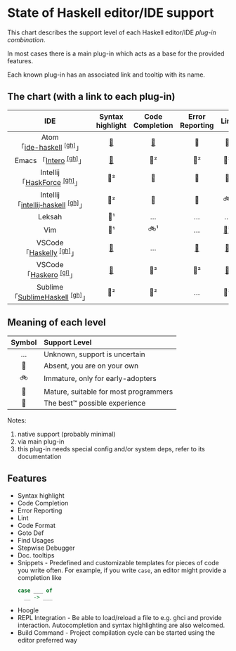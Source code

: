 # State of Haskell editor/IDE support

This chart describes the support level of each Haskell editor/IDE *plug-in combination*.

In most cases there is a main plug-in which acts as a base for the provided features.

Each known plug-in has an associated link and tooltip with its name.


## The chart (with a link to each plug-in)

|                                       IDE                                        | Syntax highlight | Code Completion | Error Reporting |     Lint     | Code Format  | Goto Def | Find Usages | Stepwise Debugger | Doc. tooltips |   Snippets    |    Hoogle     | REPL Integration | Build Command |
| :------------------------------------------------------------------------------: | :--------------: | :-------------: | :-------------: | :----------: | :----------: | :------: | :---------: | :---------------: | :-----------: | :-----------: | :-----------: | :--------------: | :-----------: |
|        Atom<br>「[ide-haskell][atom06]&nbsp;<sup>[[gh]][atom06r]</sup>」         |   [🚀][atom01]   |  [🚗][atom02]   |       🚗        |      🚗      | [🚲][gen01]  |    🚗    |      …      |   [🚗][atom03]    | [🚗][atom05]  | [🚗][atom01]  | [🚀][atom04]  |        🚲        |       …       |
|           Emacs 「[Intero][emacs02]&nbsp;<sup>[[gh]][emacs02r]</sup>」           |  [🚀][emacs01]   |       🚗²       |       🚗²       |     🚗²      | [🚗][gen01]  |   🚗²    |      …      |        🚶         |      🚗²      | [🚗][emacs04] |       …       |        🚗        |       …       |
|         Intellij 「[HaskForce][inte01]&nbsp;<sup>[[gh]][inte01r]</sup>」         |       🚀²        |       🚗        |       🚗        |      🚗      |      🚗      |    🚗    |     🚗      |        🚶         |      🚶       |      🚗       |      🚶       |        🚶        |       …       |
| Intellij<br>「[intellij&#8209;haskell][inte02]&nbsp;<sup>[[gh]][inte02r]</sup>」 |       🚀²        |       🚗        |       🚀        |      🚲      |      🚲      |    🚀    |     🚀      |        🚶         |      🚲       |      🚗       |      🚲       |        …         |       …       |
|                                      Leksah                                      |       🚀¹        |        …        |        …        |      …       |      …       |    …     |      …      |         …         |       …       |       …       |       …       |        …         |       …       |
|                                       Vim                                        |       🚀¹        |       🚲¹       |        …        | [🚗³][vim01] | [🚗][gen01]  |   🚲¹    |      …      |        🚶         |  [🚗][vim02]  |  [🚗][vim03]  |       …       |        🚲        |       …       |
|          VSCode 「[Haskelly][vsco01]&nbsp;<sup>[[gh]][vsco01r]</sup>」           |   [🚀][vsco02]   |        …        |  [🚶][vsco07]   | [🚗][vsco03] | [🚗][vsco04] |   🚗²    |      …      |   [🚲][vsco05]    |      🚗²      | [🚲][vsco02]  | [🚗][vsco08]  |        🚲        |       …       |
|           VSCode 「[Haskero][vsco06]&nbsp;<sup>[[gl]][vsco06r]</sup>」           |   [🚀][vsco02]   |       🚗²       |       🚗²       | [🚗][vsco03] | [🚗][vsco04] |   🚗²    |     🚗²     |   [🚲][vsco05]    |      🚗²      | [🚲][vsco02]  | [🚗][vsco08]² |        🚶        |       …       |
|       Sublime 「[SublimeHaskell][subl01]&nbsp;<sup>[[gh]][subl01r]</sup>」       |       🚀²        |       🚗²       |        …        |     🚗²      |      …       |   🚲¹    |      …      |        🚶         |      🚗²      |       …       |       …       |        🚲        |       …       |


## Meaning of each level

| Symbol | Support Level                         |
|:------:|:------------------------------------- |
| …      | Unknown, support is uncertain         |
| 🚶     | Absent, you are on your own           |
| 🚲     | Immature, only for early-adopters     |
| 🚗     | Mature, suitable for most programmers |
| 🚀     | The best™ possible experience         |


Notes:

1. native support (probably minimal)
2. via main plug-in
3. this plug-in needs special config and/or system deps, refer to its documentation

## Features

* Syntax highlight 
* Code Completion
* Error Reporting
* Lint
* Code Format
* Goto Def
* Find Usages
* Stepwise Debugger
* Doc. tooltips
* Snippets - Predefined and customizable templates for pieces of code you write often. For example, if you write `case`, an editor might provide a completion like
  ```haskell
  case ___ of
    __ -> ___
  ```
* Hoogle
* REPL Integration - Be able to load/reload a file to e.g. ghci and provide interaction. Autocompletion and syntax highlighting are also welcomed.
* Build Command - Project compilation cycle can be started using the editor preferred way

[gen01]: https://github.com/chrisdone/hindent "hindent"

[atom01]: https://atom.io/packages/language-haskell "language-haskell"
[atom02]: https://atom.io/packages/autocomplete-haskell "ghc-mod via autocomplete-haskell"
[atom03]: https://atom.io/packages/haskell-debug "haskell-debug"
[atom04]: https://atom.io/packages/ide-haskell-hoogle "ide-haskell-hoogle"
[atom05]: https://atom.io/packages/haskell-ghc-mod "haskell-ghc-mod"
[atom06]: https://atom.io/packages/ide-haskell "ide-haskell"
[atom06r]: https://github.com/atom-haskell/ide-haskell "ide-haskell repo"

[emacs01]: http://haskell.github.io/haskell-mode/ "haskell-mode"
[emacs02]: https://commercialhaskell.github.io/intero/ "intero"
[emacs02r]: https://github.com/commercialhaskell/intero "intero repo"
[emacs04]: https://github.com/joaotavora/yasnippet "yasnippet"

[inte01]: https://plugins.jetbrains.com/plugin/7602-haskforce "HaskForce"
[inte01r]: https://github.com/carymrobbins/intellij-haskforce "HaskForce repo"
[inte02]: https://plugins.jetbrains.com/plugin/8258-intellij-haskell "intellij-haskell"
[inte02r]: https://github.com/rikvdkleij/intellij-haskell "intellij-haskell repo"

[vim01]: https://github.com/vim-syntastic/syntastic "syntastic"
[vim02]: https://github.com/bitc/vim-hdevtools "vim-hdevtools"
[vim03]: https://github.com/honza/vim-snippets "vim-snipmate default snippets"

[vsco01]: https://marketplace.visualstudio.com/items?itemName=UCL.haskelly "Haskelly"
[vsco01r]: https://github.com/haskelly-dev/Haskelly "Haskelly repo"
[vsco02]: https://marketplace.visualstudio.com/items?itemName=justusadam.language-haskell "Haskell Syntax Highlighting"
[vsco03]: https://marketplace.visualstudio.com/items?itemName=hoovercj.haskell-linter "haskell-linter"
[vsco04]: https://marketplace.visualstudio.com/items?itemName=monofon.hindent-format "hindent"
[vsco05]: https://marketplace.visualstudio.com/items?itemName=phoityne.phoityne-vscode "Phoityne"
[vsco06]: https://marketplace.visualstudio.com/items?itemName=Vans.haskero "Haskero"
[vsco06r]: https://gitlab.com/vannnns/haskero "Haskero repo"
[vsco07]: https://github.com/haskelly-dev/Haskelly/issues/29 "haskelly: issue #29"
[vsco08]: https://marketplace.visualstudio.com/items?itemName=jcanero.hoogle-vscode "hoogle-vscode"

[subl01]: https://packagecontrol.io/packages/SublimeHaskell "SublimeHaskell"
[subl01r]: https://github.com/SublimeHaskell/SublimeHaskell "SublimeHaskell repo"
